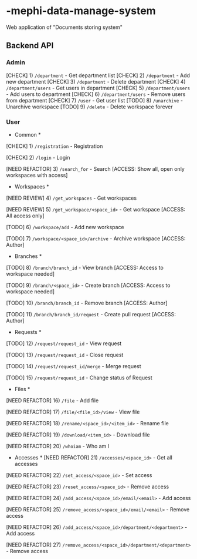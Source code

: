 # -mephi-data-manage-system
Web application of "Documents storing system" <MEPhI course>

## Backend API

### Admin

[CHECK] 1) `/department` - Get department list
[CHECK] 2) `/department` - Add new department
[CHECK] 3) `/department` - Delete department
[CHECK] 4) `/department/users` - Get users in department
[CHECK] 5) `/department/users` - Add users to department
[CHECK] 6) `/department/users` - Remove users from department
[CHECK] 7) `/user` - Get user list
[TODO] 8) `/unarchive` - Unarchive workspace
[TODO] 9) `/delete` - Delete workspace forever

### User

* Common *
  
[CHECK] 1) `/registration` - Registration

[CHECK] 2) `/login` - Login

[NEED REFACTOR] 3) `/search_for` - Search [ACCESS: Show all, open only workspaces with access]


* Workspaces *
  
[NEED REVIEW] 4) `/get_workspaces` - Get workspaces

[NEED REVIEW] 5) `/get_workspace/<space_id>` - Get workspace [ACCESS: All access only]

[TODO] 6) `/workspace/add` - Add new workspace

[TODO] 7) `/workspace/<space_id>/archive` - Archive workspace [ACCESS: Author]

* Branches *
  
[TODO] 8) `/branch/branch_id` - View branch [ACCESS: Access to workspace needed]

[TODO] 9) `/branch/<space_id>` - Create branch [ACCESS: Access to workspace needed]

[TODO] 10) `/branch/branch_id` - Remove branch [ACCESS: Author]

[TODO] 11) `/branch/branch_id/request` - Create pull request [ACCESS: Author]

* Requests *
  
[TODO] 12) `/request/request_id` - View request

[TODO] 13) `/request/request_id` - Close request

[TODO] 14) `/request/request_id/merge` - Merge request

[TODO] 15) `/request/request_id` - Change status of Request

* Files *
  
[NEED REFACTOR] 16) `/file` - Add file

[NEED REFACTOR] 17) `/file/<file_id>/view` - View file

[NEED REFACTOR] 18) `/rename/<space_id>/<item_id>` - Rename file

[NEED REFACTOR] 19) `/download/<item_id>` - Download file

[NEED REFACTOR] 20) `/whoiam` - Who am I

* Accesses *
[NEED REFACTOR] 21) `/accesses/<space_id>` - Get all accesses

[NEED REFACTOR] 22) `/set_access/<space_id>` - Set access

[NEED REFACTOR] 23) `/reset_access/<space_id>` - Remove access

[NEED REFACTOR] 24) `/add_access/<space_id>/email/<email>` - Add access

[NEED REFACTOR] 25) `/remove_access/<space_id>/email/<email>` - Remove access

[NEED REFACTOR] 26) `/add_access/<space_id>/department/<department>` - Add access

[NEED REFACTOR] 27) `/remove_access/<space_id>/department/<department>` - Remove access

